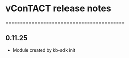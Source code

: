 # vConTACT release notes
=========================================

0.11.25
-----
* Module created by kb-sdk init
